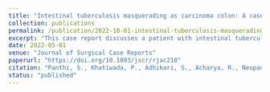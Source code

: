```yaml
---
title: "Intestinal tuberculosis masquerading as carcinoma colon: A case report of diagnostic quandary in low-resource setting"
collection: publications
permalink: /publication/2022-10-01-intestinal-tuberculosis-masquerading
excerpt: "This case report discusses a patient with intestinal tuberculosis initially misdiagnosed as carcinoma colon. The report underscores the diagnostic challenges in low-resource settings and the importance of considering tuberculosis in differential diagnoses."
date: 2022-05-01
venue: "Journal of Surgical Case Reports"
paperurl: "https://doi.org/10.1093/jscr/rjac210"
citation: "Panthi, S., Khatiwada, P., Adhikari, S., Acharya, R., Neupane, D., Sharma, A., Yadav, P. S., Yadav, P., Bhattarai, R., Khanal, B. (2022)."
status: "published"
---
```

